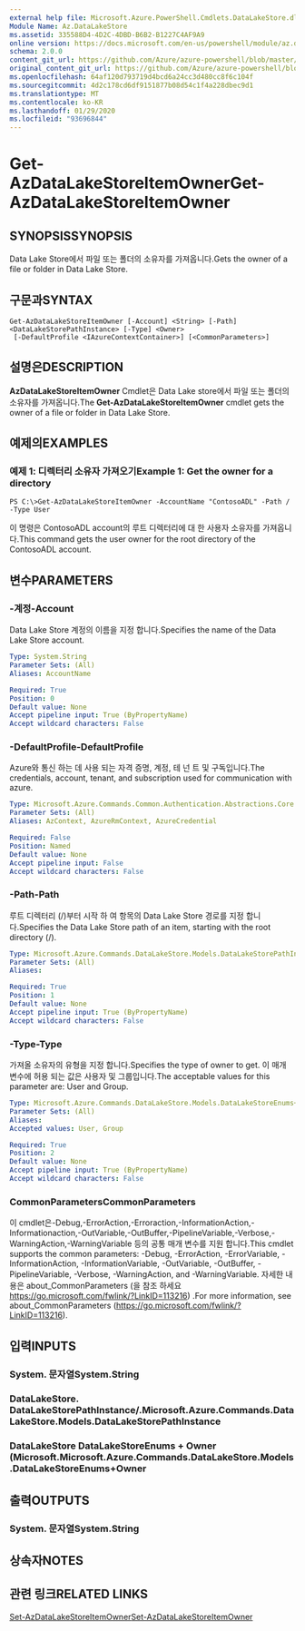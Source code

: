 ```yaml
---
external help file: Microsoft.Azure.PowerShell.Cmdlets.DataLakeStore.dll-Help.xml
Module Name: Az.DataLakeStore
ms.assetid: 335588D4-4D2C-4DBD-B6B2-B1227C4AF9A9
online version: https://docs.microsoft.com/en-us/powershell/module/az.datalakestore/get-azdatalakestoreitemowner
schema: 2.0.0
content_git_url: https://github.com/Azure/azure-powershell/blob/master/src/DataLakeStore/DataLakeStore/help/Get-AzDataLakeStoreItemOwner.md
original_content_git_url: https://github.com/Azure/azure-powershell/blob/master/src/DataLakeStore/DataLakeStore/help/Get-AzDataLakeStoreItemOwner.md
ms.openlocfilehash: 64af120d793719d4bcd6a24cc3d480cc8f6c104f
ms.sourcegitcommit: 4d2c178cd6df9151877b08d54c1f4a228dbec9d1
ms.translationtype: MT
ms.contentlocale: ko-KR
ms.lasthandoff: 01/29/2020
ms.locfileid: "93696844"
---
```

# <span data-ttu-id="d9c2b-101">Get-AzDataLakeStoreItemOwner</span><span class="sxs-lookup"><span data-stu-id="d9c2b-101">Get-AzDataLakeStoreItemOwner</span></span>

## <span data-ttu-id="d9c2b-102">SYNOPSIS</span><span class="sxs-lookup"><span data-stu-id="d9c2b-102">SYNOPSIS</span></span>
<span data-ttu-id="d9c2b-103">Data Lake Store에서 파일 또는 폴더의 소유자를 가져옵니다.</span><span class="sxs-lookup"><span data-stu-id="d9c2b-103">Gets the owner of a file or folder in Data Lake Store.</span></span>

## <span data-ttu-id="d9c2b-104">구문과</span><span class="sxs-lookup"><span data-stu-id="d9c2b-104">SYNTAX</span></span>

```
Get-AzDataLakeStoreItemOwner [-Account] <String> [-Path] <DataLakeStorePathInstance> [-Type] <Owner>
 [-DefaultProfile <IAzureContextContainer>] [<CommonParameters>]
```

## <span data-ttu-id="d9c2b-105">설명은</span><span class="sxs-lookup"><span data-stu-id="d9c2b-105">DESCRIPTION</span></span>
<span data-ttu-id="d9c2b-106">**AzDataLakeStoreItemOwner** Cmdlet은 Data Lake store에서 파일 또는 폴더의 소유자를 가져옵니다.</span><span class="sxs-lookup"><span data-stu-id="d9c2b-106">The **Get-AzDataLakeStoreItemOwner** cmdlet gets the owner of a file or folder in Data Lake Store.</span></span>

## <span data-ttu-id="d9c2b-107">예제의</span><span class="sxs-lookup"><span data-stu-id="d9c2b-107">EXAMPLES</span></span>

### <span data-ttu-id="d9c2b-108">예제 1: 디렉터리 소유자 가져오기</span><span class="sxs-lookup"><span data-stu-id="d9c2b-108">Example 1: Get the owner for a directory</span></span>
```
PS C:\>Get-AzDataLakeStoreItemOwner -AccountName "ContosoADL" -Path / -Type User
```

<span data-ttu-id="d9c2b-109">이 명령은 ContosoADL account의 루트 디렉터리에 대 한 사용자 소유자를 가져옵니다.</span><span class="sxs-lookup"><span data-stu-id="d9c2b-109">This command gets the user owner for the root directory of the ContosoADL account.</span></span>

## <span data-ttu-id="d9c2b-110">변수</span><span class="sxs-lookup"><span data-stu-id="d9c2b-110">PARAMETERS</span></span>

### <span data-ttu-id="d9c2b-111">-계정</span><span class="sxs-lookup"><span data-stu-id="d9c2b-111">-Account</span></span>
<span data-ttu-id="d9c2b-112">Data Lake Store 계정의 이름을 지정 합니다.</span><span class="sxs-lookup"><span data-stu-id="d9c2b-112">Specifies the name of the Data Lake Store account.</span></span>

```yaml
Type: System.String
Parameter Sets: (All)
Aliases: AccountName

Required: True
Position: 0
Default value: None
Accept pipeline input: True (ByPropertyName)
Accept wildcard characters: False
```

### <span data-ttu-id="d9c2b-113">-DefaultProfile</span><span class="sxs-lookup"><span data-stu-id="d9c2b-113">-DefaultProfile</span></span>
<span data-ttu-id="d9c2b-114">Azure와 통신 하는 데 사용 되는 자격 증명, 계정, 테 넌 트 및 구독입니다.</span><span class="sxs-lookup"><span data-stu-id="d9c2b-114">The credentials, account, tenant, and subscription used for communication with azure.</span></span>

```yaml
Type: Microsoft.Azure.Commands.Common.Authentication.Abstractions.Core.IAzureContextContainer
Parameter Sets: (All)
Aliases: AzContext, AzureRmContext, AzureCredential

Required: False
Position: Named
Default value: None
Accept pipeline input: False
Accept wildcard characters: False
```

### <span data-ttu-id="d9c2b-115">-Path</span><span class="sxs-lookup"><span data-stu-id="d9c2b-115">-Path</span></span>
<span data-ttu-id="d9c2b-116">루트 디렉터리 (/)부터 시작 하 여 항목의 Data Lake Store 경로를 지정 합니다.</span><span class="sxs-lookup"><span data-stu-id="d9c2b-116">Specifies the Data Lake Store path of an item, starting with the root directory (/).</span></span>

```yaml
Type: Microsoft.Azure.Commands.DataLakeStore.Models.DataLakeStorePathInstance
Parameter Sets: (All)
Aliases:

Required: True
Position: 1
Default value: None
Accept pipeline input: True (ByPropertyName)
Accept wildcard characters: False
```

### <span data-ttu-id="d9c2b-117">-Type</span><span class="sxs-lookup"><span data-stu-id="d9c2b-117">-Type</span></span>
<span data-ttu-id="d9c2b-118">가져올 소유자의 유형을 지정 합니다.</span><span class="sxs-lookup"><span data-stu-id="d9c2b-118">Specifies the type of owner to get.</span></span>
<span data-ttu-id="d9c2b-119">이 매개 변수에 허용 되는 값은 사용자 및 그룹입니다.</span><span class="sxs-lookup"><span data-stu-id="d9c2b-119">The acceptable values for this parameter are: User and Group.</span></span>

```yaml
Type: Microsoft.Azure.Commands.DataLakeStore.Models.DataLakeStoreEnums+Owner
Parameter Sets: (All)
Aliases:
Accepted values: User, Group

Required: True
Position: 2
Default value: None
Accept pipeline input: True (ByPropertyName)
Accept wildcard characters: False
```

### <span data-ttu-id="d9c2b-120">CommonParameters</span><span class="sxs-lookup"><span data-stu-id="d9c2b-120">CommonParameters</span></span>
<span data-ttu-id="d9c2b-121">이 cmdlet은-Debug,-ErrorAction,-Erroraction,-InformationAction,-Informationaction,-OutVariable,-OutBuffer,-PipelineVariable,-Verbose,-WarningAction,-WarningVariable 등의 공통 매개 변수를 지원 합니다.</span><span class="sxs-lookup"><span data-stu-id="d9c2b-121">This cmdlet supports the common parameters: -Debug, -ErrorAction, -ErrorVariable, -InformationAction, -InformationVariable, -OutVariable, -OutBuffer, -PipelineVariable, -Verbose, -WarningAction, and -WarningVariable.</span></span> <span data-ttu-id="d9c2b-122">자세한 내용은 about_CommonParameters (을 참조 하세요 https://go.microsoft.com/fwlink/?LinkID=113216) .</span><span class="sxs-lookup"><span data-stu-id="d9c2b-122">For more information, see about_CommonParameters (https://go.microsoft.com/fwlink/?LinkID=113216).</span></span>

## <span data-ttu-id="d9c2b-123">입력</span><span class="sxs-lookup"><span data-stu-id="d9c2b-123">INPUTS</span></span>

### <span data-ttu-id="d9c2b-124">System. 문자열</span><span class="sxs-lookup"><span data-stu-id="d9c2b-124">System.String</span></span>

### <span data-ttu-id="d9c2b-125">DataLakeStore. DataLakeStorePathInstance/.</span><span class="sxs-lookup"><span data-stu-id="d9c2b-125">Microsoft.Azure.Commands.DataLakeStore.Models.DataLakeStorePathInstance</span></span>

### <span data-ttu-id="d9c2b-126">DataLakeStore DataLakeStoreEnums + Owner (Microsoft.</span><span class="sxs-lookup"><span data-stu-id="d9c2b-126">Microsoft.Azure.Commands.DataLakeStore.Models.DataLakeStoreEnums+Owner</span></span>

## <span data-ttu-id="d9c2b-127">출력</span><span class="sxs-lookup"><span data-stu-id="d9c2b-127">OUTPUTS</span></span>

### <span data-ttu-id="d9c2b-128">System. 문자열</span><span class="sxs-lookup"><span data-stu-id="d9c2b-128">System.String</span></span>

## <span data-ttu-id="d9c2b-129">상속자</span><span class="sxs-lookup"><span data-stu-id="d9c2b-129">NOTES</span></span>

## <span data-ttu-id="d9c2b-130">관련 링크</span><span class="sxs-lookup"><span data-stu-id="d9c2b-130">RELATED LINKS</span></span>

[<span data-ttu-id="d9c2b-131">Set-AzDataLakeStoreItemOwner</span><span class="sxs-lookup"><span data-stu-id="d9c2b-131">Set-AzDataLakeStoreItemOwner</span></span>](./Set-AzDataLakeStoreItemOwner.md)


